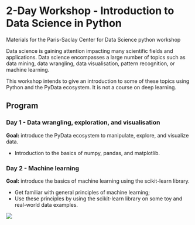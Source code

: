 # 2-Day Workshop - Introduction to Data Science in Python

Materials for the Paris-Saclay Center for Data Science python workshop

Data science is gaining attention impacting many scientific fields and applications. Data science encompasses a large number of topics such as data mining, data wrangling, data visualisation, pattern recognition, or machine learning.

This workshop intends to give an introduction to some of these topics using Python and the PyData ecosystem. It is not a course on deep learning.

## Program

### Day 1 -  Data wrangling, exploration, and visualisation

**Goal:** introduce the PyData ecosystem to manipulate, explore, and visualize data.

* Introduction to the basics of numpy, pandas, and matplotlib.

### Day 2 - Machine learning

**Goal:** introduce the basics of machine learning using the  scikit-learn library.

* Get familiar with general principles of machine learning;
* Use these principles by using the scikit-learn library on some toy and real-world data examples.


<img src="img/logoUPSayPlusCDS_990.png"/>
